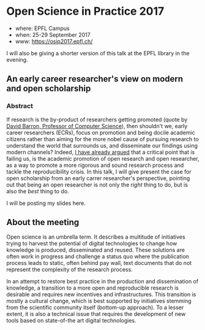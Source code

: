 
# Open Science in Practice 2017

- where: EPFL Campus
- when: 25-29 September 2017
- www: https://osip2017.epfl.ch/

I will also be giving a shorter version of this talk at the EPFL
library in the evening.

## An early career researcher's view on modern and open scholarship

### Abstract

If research is the by-product of researchers getting promoted (quote
by
[David Barron, Professor of Computer Science](https://en.wikipedia.org/wiki/David_W._Barron)),
then shouldn't we, early career researchers (ECRs), focus on promotion
and being docile academic citizens rather than aiming for the more
nobel cause of pursuing research to understand the world that
surrounds us, and disseminate our findings using modern channels?
Indeed,
[I have already argued](https://lgatto.github.io/open-research-project/) that
a critical point that is failing us, is the academic promotion of open
research and open researcher, as a way to promote a more rigorous and
sound research process and tackle the reproducibility crisis. In this
talk, I will give present the case for open scholarship from an early
carrer researcher's perspective, pointing out that being an open
researcher is not only the *right* thing to do, but is also the *best*
thing to do.


I will be posting my slides here.

## About the meeting

Open science is an umbrella term. It describes a multitude of
initiatives trying to harvest the potential of digital technologies to
change how knowledge is produced, disseminated and reused. These
solutions are often work in progress and challenge a status quo where
the publication process leads to static, often behind pay wall, text
documents that do not represent the complexity of the research
process.

In an attempt to restore best practice in the production and
dissemination of knowledge, a transition to a more open and
reproducible research is desirable and requires new incentives and
infrastructures. This transition is mostly a cultural change, which is
best supported by initiatives stemming from the scientific community
itself (bottom-up approach). To a lesser extent, it is also a
technical issue that requires the development of new tools based on
state-of-the art digital technologies.

